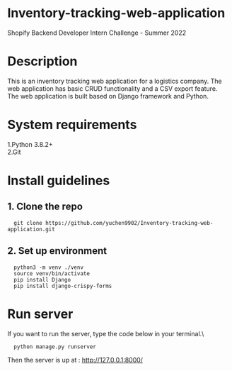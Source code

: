 # Inventory-tracking-web-application
Shopify Backend Developer Intern Challenge - Summer 2022
# Description 
This is an inventory tracking web application for a logistics company. The web application has basic CRUD functionality and a CSV export feature.\
The web application is built based on Django framework and Python.
# System requirements
1.Python 3.8.2+\
2.Git
# Install guidelines
## 1. Clone the repo 
```
  git clone https://github.com/yuchen9902/Inventory-tracking-web-application.git

```
## 2. Set up environment
```
  python3 -m venv ./venv
  source venv/bin/activate
  pip install Django
  pip install django-crispy-forms
```
# Run server 
If you want to run the server, type the code below in your terminal.\
```
  python manage.py runserver
```
Then the server is up at : http://127.0.0.1:8000/




